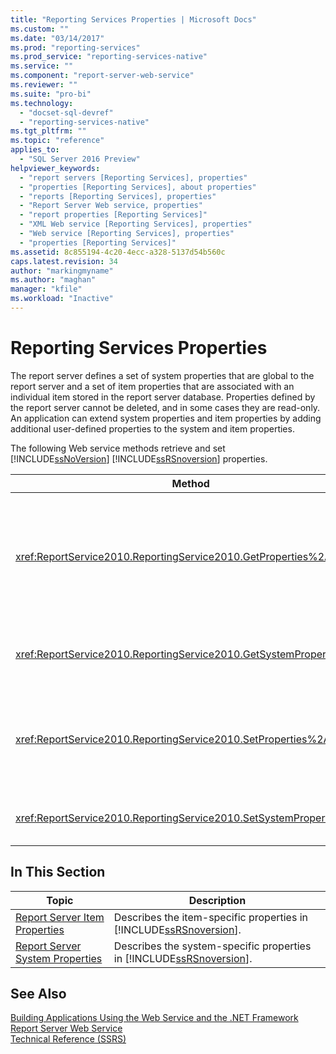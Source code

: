 ```yaml
---
title: "Reporting Services Properties | Microsoft Docs"
ms.custom: ""
ms.date: "03/14/2017"
ms.prod: "reporting-services"
ms.prod_service: "reporting-services-native"
ms.service: ""
ms.component: "report-server-web-service"
ms.reviewer: ""
ms.suite: "pro-bi"
ms.technology: 
  - "docset-sql-devref"
  - "reporting-services-native"
ms.tgt_pltfrm: ""
ms.topic: "reference"
applies_to: 
  - "SQL Server 2016 Preview"
helpviewer_keywords: 
  - "report servers [Reporting Services], properties"
  - "properties [Reporting Services], about properties"
  - "reports [Reporting Services], properties"
  - "Report Server Web service, properties"
  - "report properties [Reporting Services]"
  - "XML Web service [Reporting Services], properties"
  - "Web service [Reporting Services], properties"
  - "properties [Reporting Services]"
ms.assetid: 8c855194-4c20-4ecc-a328-5137d54b560c
caps.latest.revision: 34
author: "markingmyname"
ms.author: "maghan"
manager: "kfile"
ms.workload: "Inactive"
---
```

# Reporting Services Properties
  The report server defines a set of system properties that are global to the report server and a set of item properties that are associated with an individual item stored in the report server database. Properties defined by the report server cannot be deleted, and in some cases they are read-only. An application can extend system properties and item properties by adding additional user-defined properties to the system and item properties.  
  
 The following Web service methods retrieve and set [!INCLUDE[ssNoVersion](../../../includes/ssnoversion-md.md)] [!INCLUDE[ssRSnoversion](../../../includes/ssrsnoversion-md.md)] properties.  
  
|Method|Action|  
|------------|------------|  
|<xref:ReportService2010.ReportingService2010.GetProperties%2A>|Returns the values of one or more properties on an item in the report server database.|  
|<xref:ReportService2010.ReportingService2010.GetSystemProperties%2A>|Returns one or more system properties.|  
|<xref:ReportService2010.ReportingService2010.SetProperties%2A>|Sets one or more properties of an item in the report server database.|  
|<xref:ReportService2010.ReportingService2010.SetSystemProperties%2A>|Sets one or more system properties.|  
  
## In This Section  
  
|Topic|Description|  
|-----------|-----------------|  
|[Report Server Item Properties](../../../reporting-services/report-server-web-service/net-framework/reporting-services-properties-report-server-item-properties.md)|Describes the item-specific properties in [!INCLUDE[ssRSnoversion](../../../includes/ssrsnoversion-md.md)].|  
|[Report Server System Properties](../../../reporting-services/report-server-web-service/net-framework/reporting-services-properties-report-server-system-properties.md)|Describes the system-specific properties in [!INCLUDE[ssRSnoversion](../../../includes/ssrsnoversion-md.md)].|  
  
## See Also  
 [Building Applications Using the Web Service and the .NET Framework](../../../reporting-services/report-server-web-service/net-framework/building-applications-using-the-web-service-and-the-net-framework.md)   
 [Report Server Web Service](../../../reporting-services/report-server-web-service/report-server-web-service.md)   
 [Technical Reference &#40;SSRS&#41;](../../../reporting-services/technical-reference-ssrs.md)  
  
  
